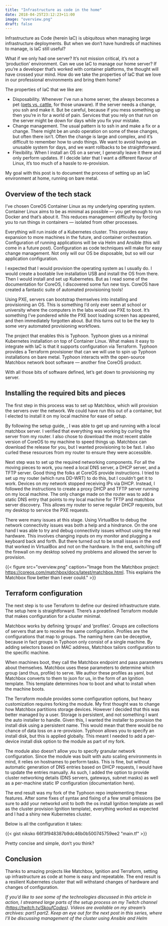 ```yaml
---
title: "Infrastructure as code in the home"
date: 2018-04-25T23:12:23+11:00
image: "overview.png"
draft: false
---
```


Infrastructure as Code (herein IaC) is ubiquitous when managing large infrastructure deployments.
But when we don’t have hundreds of machines to manage, is IaC still useful?
<!--more-->
What if we only had one server? It’s not mission critical, it’s not a ‘production’ environment.
Can we use IaC to manage our home server? If you’re a developer that’s worked with container platforms, the thought will have crossed your mind.
How do we take the properties of IaC that we love in our professional environments and bring them home?

The properties of IaC that we like are:

* Disposability. Whenever I’ve run a home server, the always becomes a pet ([pets vs. cattle](http://cloudscaling.com/blog/cloud-computing/the-history-of-pets-vs-cattle/), for those unaware). If the server needs a change, you ssh and make it. But be careful, because if you mess something up then you’re in for a world of pain. Services that you rely on that run on the server might be down for days while you fix your mistake.
* Change management. The usual pattern is to ssh in and make a fix or a change. There might be an undo operation on some of these changes, but often there isn’t. Often the change is large and complex, and it’s difficult to remember how to undo things. We want to avoid having an unusable system for days, and we want rollbacks to be straightforward.
* Flexibility. When I install an OS on a server, I generally leave it there and only perform updates. If I decide later that I want a different flavour of Linux, it’s too much of a hassle to re-provision.

My goal with this post is to document the process of setting up an IaC environment at home, running on bare metal.

## Overview of the tech stack

I’ve chosen CoreOS Container Linux as my underlying operating system. Container Linux aims to be as minimal as possible — you get enough to run Docker and that’s about it. This reduces management difficulty by forcing you to run things in containers — isolated from other processes.

Everything will run inside of a Kubernetes cluster. This provides easy expansion to more machines in the future, and container orchestration. Configuration of running applications will be via Helm and Ansible (this will come in a future post). Configuration as code techniques will make for easy change management. Not only will our OS be disposable, but so will our application configuration.

I expected that I would provision the operating system as I usually do. I would create a bootable live installation USB and install the OS from there. Then I would install and set up Kubernetes. But as I read some of the documentation for CoreOS, I discovered some fun new toys. CoreOS have created a fantastic suite of automated provisioning tools!

Using PXE, servers can bootstrap themselves into installing and provisioning an OS. This is something I’d only ever seen at school or university where the computers in the labs would use PXE to boot. It’s something I’ve pondered while the PXE boot loading screen has appeared, and then immediately forgotten about. But this turns out to be the key to some very automated provisioning workflows.

The project that enables this is Typhoon. Typhoon gives us a minimal Kubernetes installation on top of Container Linux. What makes it easy to integrate with IaC is that it supports configuration via Terraform. Typhoon provides a Terraform provisioner that can we will use to spin up Typhoon installations on bare metal. Typhoon interacts with the open-source Matchbox network boot software — another fine CoreOS product.

With all those bits of software defined, let’s get down to provisioning my server.

## Installing the required bits and pieces

The first step in this process was to set up Matchbox, which will provision the servers over the network. We could have run this out of a container, but I elected to install it on my local machine for ease of setup.

By following the setup guide, , I was able to get up and running with a local matchbox server. I verified that everything was working by curling the server from my router. I also chose to download the most recent stable version of CoreOS to my machine to speed things up. Matchbox can download the release for you, but I wanted provisioning to be fast. I also curled these resources from my router to ensure they were accessible.

Next step was to set up the required networking components. For all the moving pieces to work, you need a local DNS server, a DHCP server, and a TFTP server. Good thing the folks at CoreOS provide instructions. I tried to set up my router (which runs DD-WRT) to do this, but I couldn’t get it to work. Devices on my network stopped receiving IPs via DHCP. Instead, I followed the instructions to create a proxy DHCP and TFTP server running on my local machine. The only change made on the router was to add a static DNS entry that points to my local machine for TFTP and matchbox server discovery. This allows my router to serve regular DHCP requests, but my desktop to service the PXE requests.

There were many issues at this stage. Using VirtualBox to debug the network connectivity issues was both a help and a hindrance. On the one hand I was able to try and debug connectivity issues without using the real hardware. This involves changing inputs on my monitor and plugging a keyboard back and forth. But there turned out to be small issues in the end that worked in VirtualBox and not on the hardware. In the end, switching off the firewall on my desktop solved my problems and allowed the server to provision.

{{< figure src="overview.png" caption="Image from the Matchbox project: https://coreos.com/matchbox/docs/latest/matchbox.html. This explains the Matchbox flow better than I ever could." >}}

## Terraform configuration

The next step is to use Terraform to define our desired infrastructure state. The setup here is straightforward. There’s a predefined Terraform module that makes configuration for a cluster minimal.

Matchbox works by defining ‘groups’ and ‘profiles’. Groups are collections of servers that are to receive the same configuration. Profiles are the configurations that map to groups. The naming here can be deceptive, because in fact groups in Typhoon only consist of a single machine. By adding selectors based on MAC address, Matchbox tailors configuration to the specific machine.

When machines boot, they call the Matchbox endpoint and pass parameters about themselves. Matchbox uses these parameters to determine which group (and thus, profile) to serve. We author these profiles as yaml, but Matchbox converts to them to json for us, in the form of an Ignition template. This template determines how to boot and what to install when the machine boots.

The Terraform module provides some configuration options, but heavy customization requires forking the module. My first thought was to change how Matchbox partitions storage devices. However I decided that this was better managed by a user. Storage is persistent, and not something I want the auto installer to handle. Given this, I wanted the installer to provision the install disk using a persistent name. This would mean that there would be no chance of data loss on a re-provision. Typhoon allows you to specify an install disk, but this is applied globally. This meant I needed to add a per-device install disk option to the module as part of my fork.

The module also doesn’t allow you to specify granular network configuration. Since the module was built with auto scaling environments in mind, it relies on hostnames to perform tasks. This is fine, but without automatic generation of DNS entries based on DHCP requests, I would have to update the entries manually. As such, I added the option to provide cluster networking details (DNS servers, gateways, subnet masks) as well as a per-machine static IP configuration (documentation here).

The end result was my fork of the Typhoon repo implementing these features. After some fixes of syntax and fixing of a few small omissions (be sure to add your networkd unit to both the os install Ignition template as well as the cluster provision Ignition template), everything worked as expected and I had a shiny new Kubernetes cluster.

Below is all the configuration it takes:

{{< gist niksko 66f3f948387b9dc46b0b500745759ee2 "main.tf" >}}

Pretty concise and simple, don’t you think?

## Conclusion

Thanks to amazing projects like Matchbox, Ignition and Terraform, setting up infrastructure as code at home is easy and repeatable. The end result is a resilient Kubernetes cluster that will withstand changes of hardware and changes of configuration.

*If you’d like to see some of the technologies discussed in this article in action, I streamed large parts of the setup process on my Twitch channel (https://twitch.tv/SkoufCodes). Videos are available on my stream’s archives: part1 part2.
Keep an eye out for the next post in this series, where I’ll be discussing management of the cluster using Ansible and Helm*
